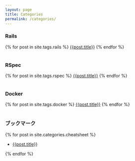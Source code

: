 ```yaml
---
layout: page
title: Categories 
permalink: /categories/
---
```





<h3><i class="fas fa-tag"></i> Rails</h3>
{% for post in site.tags.rails %}
<a href="{{post.url}}">{{post.title}}</a>
{% endfor %}
<br>
<br>

<h3><i class="fas fa-tag"></i> RSpec</h3>
{% for post in site.tags.rspec %}
<a href="{{post.url}}">{{post.title}}</a>
{% endfor %}
<br>
<br>

<h3><i class="fas fa-tag"></i> Docker</h3>
{% for post in site.tags.docker %}
<a href="{{post.url}}">{{post.title}}</a>
{% endfor %}
<br>
<br>



<h3>ブックマーク</h3>
{% for post in site.categories.cheatsheet %}
<ul>
<li><a href="{{post.url}}">{{post.title}}</a></li>
</ul>
{% endfor %}
<br>
<br> 

<!-- <h3>Other</h3>
{% for post in site.categories.other-cheatsheet %}
<ul>
<li><a href="{{post.url}}">{{post.title}}</a></li>
</ul>
{% endfor %}
<br>
<br> -->


<!-- <h3>チートシート</h3>
{% for post in site.categories.Cheat %}
<ul>
<li><a href="{{post.url}}">{{post.title}}</a></li>
</ul>
{% endfor %}
<br>
<br>


<h3>Railsに関する記事</h3>
{% for post in site.categories.Rails %}
<ul>
<li><a href="{{post.url}}">{{post.title}}</a></li>
</ul>
{% endfor %}
<br>

<br>
<h3>JavaScriptに関する記事</h3>
{% for post in site.categories.JavaScript %}
<ul>
<li><a href="{{post.url}}">{{post.title}}</a></li>
</ul>
{% endfor %}
<br>

<br>
<h3>Vueに関する記事</h3>
{% for post in site.categories.Vue %}
<ul>
<li><a href="{{post.url}}">{{post.title}}</a></li>
</ul>
{% endfor %}
<br>

<br>

<br>
<h3>環境構築に関する記事</h3>
{% for post in site.categories.Built-environment %}
<ul>
<li><a href="{{post.url}}">{{post.title}}</a></li>
</ul>
{% endfor %}
<br>
<br> -->


















